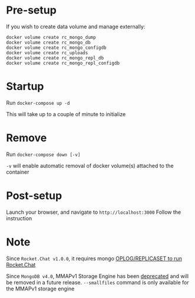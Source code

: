 # Pre-setup

If you wish to create data volume and manage externally:

```
docker volume create rc_mongo_dump
docker volume create rc_mongo_db
docker volume create rc_mongo_configdb
docker volume create rc_uploads
docker volume create rc_mongo_repl_db
docker volume create rc_mongo_repl_configdb
```

# Startup

Run `docker-compose up -d`

This will take up to a couple of minute to initialize

# Remove

Run `docker-compose down [-v]`

`-v` will enable automatic removal of docker volume(s) attached to the container

# Post-setup

Launch your browser, and navigate to `http://localhost:3000`
Follow the instruction

# Note

Since `Rocket.Chat v1.0.0`, it requires mongo [OPLOG/REPLICASET to run Rocket.Chat](https://github.com/RocketChat/Rocket.Chat/pull/14227)

Since `MongoDB v4.0`, MMAPv1 Storage Engine has been [deprecated](https://docs.mongodb.com/manual/core/mmapv1/) and will be removed in a future release. `--smallfiles` command is only available for the MMAPv1 storage engine